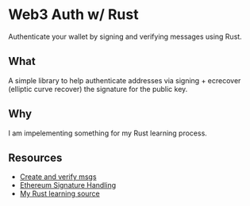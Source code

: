 # Web3 Auth w/ Rust
Authenticate your wallet by signing and verifying messages using Rust.

## What
A simple library to help authenticate addresses via signing + ecrecover (elliptic curve recover) the signature for the public key.

## Why
I am impelementing something for my Rust learning process.

## Resources
- [Create and verify msgs](https://shobhitic.github.io/ethsign/)
- [Ethereum Signature Handling](https://medium.com/mycrypto/the-magic-of-digital-signatures-on-ethereum-98fe184dc9c7)
- [My Rust learning source](https://rust-book.cs.brown.edu/)
